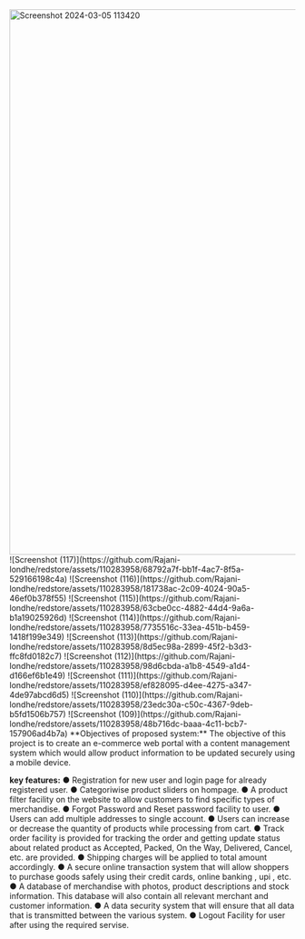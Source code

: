 <img width="960" alt="Screenshot 2024-03-05 113420" src="https://github.com/Rajani-londhe/redstore/assets/110283958/cc12beb3-cb37-4c43-b8c3-9086410ce458">
![Screenshot (117)](https://github.com/Rajani-londhe/redstore/assets/110283958/68792a7f-bb1f-4ac7-8f5a-529166198c4a)
![Screenshot (116)](https://github.com/Rajani-londhe/redstore/assets/110283958/181738ac-2c09-4024-90a5-46ef0b378f55)
![Screenshot (115)](https://github.com/Rajani-londhe/redstore/assets/110283958/63cbe0cc-4882-44d4-9a6a-b1a19025926d)
![Screenshot (114)](https://github.com/Rajani-londhe/redstore/assets/110283958/7735516c-33ea-451b-b459-1418f199e349)
![Screenshot (113)](https://github.com/Rajani-londhe/redstore/assets/110283958/8d5ec98a-2899-45f2-b3d3-ffc8fd0182c7)
![Screenshot (112)](https://github.com/Rajani-londhe/redstore/assets/110283958/98d6cbda-a1b8-4549-a1d4-d166ef6b1e49)
![Screenshot (111)](https://github.com/Rajani-londhe/redstore/assets/110283958/ef828095-d4ee-4275-a347-4de97abcd6d5)
![Screenshot (110)](https://github.com/Rajani-londhe/redstore/assets/110283958/23edc30a-c50c-4367-9deb-b5fd1506b757)
![Screenshot (109)](https://github.com/Rajani-londhe/redstore/assets/110283958/48b716dc-baaa-4c11-bcb7-157906ad4b7a)
**Objectives of proposed system:**
The objective of this project is to create an e-commerce web portal with a content management system which would allow product information to be updated securely using a mobile device. 

**key features:**
● Registration for new user and login page for already registered user.
● Categoriwise product sliders on hompage. 
● A product filter facility on the website to allow customers to find specific types of merchandise.
● Forgot Password and Reset password facility to user.
● Users can add multiple addresses to single account.
● Users can increase or decrease the quantity of products while processing from cart.
● Track order facility is provided for tracking the order and getting update status about related product as Accepted, Packed, On the Way, Delivered, Cancel, etc. are provided. 
● Shipping charges will be applied to total amount accordingly.
● A secure online transaction system that will allow shoppers to purchase goods safely using their credit cards, online banking , upi , etc. 
● A database of merchandise with photos, product descriptions and stock information. This database will also contain all relevant merchant and customer information. 
● A data security system that will ensure that all data that is transmitted between the various system.
● Logout Facility for user after using the required servise.
